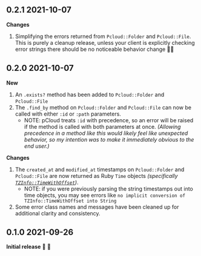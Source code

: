 ## 0.2.1 2021-10-07

**Changes**
  1. Simplifying the errors returned from `Pcloud::Folder` and `Pcloud::File`. This is purely a cleanup release, unless your client is explicitly checking error strings there should be no noticeable behavior change 👍🏻 

## 0.2.0 2021-10-07

**New**
  1. An `.exists?` method has been added to `Pcloud::Folder` and `Pcloud::File`
  2. The `.find_by` method on `Pcloud::Folder` and `Pcloud::File` can now be called with either `:id` or `:path` parameters.
     * NOTE: pCloud treats `:id` with precedence, so an error will be raised if the method is called with both parameters at once. _(Allowing precedence in a method like this would likely feel like unexpected behavior, so my intention was to make it immediately obvious to the end user.)_

**Changes**
  1. The `created_at` and `modified_at` timestamps on `Pcloud::Folder` and `Pcloud::File` are now returned as Ruby `Time` objects _(specifically [`TZInfo::TimeWithOffset`](https://www.rubydoc.info/gems/tzinfo/TZInfo/TimeWithOffset))_.
     * NOTE: if you were previously parsing the string timestamps out into time objects, you may see errors like `no implicit conversion of TZInfo::TimeWithOffset into String`
  2. Some error class names and messages have been cleaned up for additional clarity and consistency.

## 0.1.0 2021-09-26

**Initial release** 🍰 🎉
